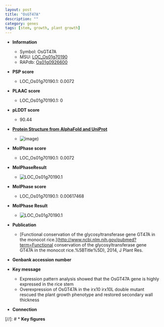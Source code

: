 ```yaml
---
layout: post
title: "OsGT47A"
description: ""
category: genes
tags: [stem, growth, plant growth]
---
```


* **Information**  
    + Symbol: OsGT47A  
    + MSU: [LOC_Os01g70190](http://rice.plantbiology.msu.edu/cgi-bin/ORF_infopage.cgi?orf=LOC_Os01g70190)  
    + RAPdb: [Os01g0926600](http://rapdb.dna.affrc.go.jp/viewer/gbrowse_details/irgsp1?name=Os01g0926600)  

* **PSP score**  
    + LOC_Os01g70190.1: 0.0072 

* **PLAAC score**  
    + LOC_Os01g70190.1: 0 

* **pLDDT score**
    + 90.44

* **[Protein Structure from AlphaFold and UniProt](https://www.uniprot.org/uniprotkb/Q8S1X8/entry#structure)**
    + ![image](https://ricepsp.github.io/images/Q8/AF-Q8S1X8-F1.png))

* **MolPhase score**
    + LOC_Os01g70190.1: 0.0072

* **MolPhaseResult**
    + ![LOC_Os01g70190.1](https://ricepsp.github.io/pictures/LOC_Os01g/LOC_Os01g70190.1.png)

* **MolPhase score**
    + LOC_Os01g70190.1: 0.00617468

* **MolPhase Result**
    + ![LOC_Os01g70190.1](https://304243504.github.io/Pictures/LOC_Os01g/LOC_Os01g70190.1.png)

* **Publication**  
    + [Functional conservation of the glycosyltransferase gene GT47A in the monocot rice.](http://www.ncbi.nlm.nih.gov/pubmed?term=Functional conservation of the glycosyltransferase gene GT47A in the monocot rice.%5BTitle%5D), 2014, J Plant Res.

* **Genbank accession number**  

* **Key message**  
    + Expression pattern analysis showed that the OsGT47A gene is highly expressed in the rice stem
    + Overexpression of OsGT47A in the irx10 irx10L double mutant rescued the plant growth phenotype and restored secondary wall thickness

* **Connection**  

[//]: # * **Key figures**  


